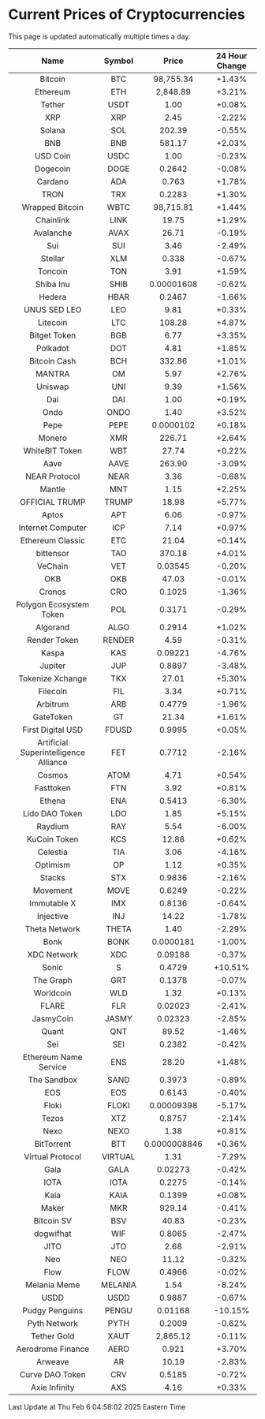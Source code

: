 # Current Prices of Cryptocurrencies
This page is updated automatically multiple times a day.

| Name | Symbol | Price | 24 Hour Change |
| :---: |:---:| :---: | :---: |
| Bitcoin | BTC | 98,755.34 | +1.43% |
| Ethereum | ETH | 2,848.89 | +3.21% |
| Tether | USDT | 1.00 | +0.08% |
| XRP | XRP | 2.45 | -2.22% |
| Solana | SOL | 202.39 | -0.55% |
| BNB | BNB | 581.17 | +2.03% |
| USD Coin | USDC | 1.00 | -0.23% |
| Dogecoin | DOGE | 0.2642 | -0.08% |
| Cardano | ADA | 0.763 | +1.78% |
| TRON | TRX | 0.2283 | +1.30% |
| Wrapped Bitcoin | WBTC | 98,715.81 | +1.44% |
| Chainlink | LINK | 19.75 | +1.29% |
| Avalanche | AVAX | 26.71 | -0.19% |
| Sui | SUI | 3.46 | -2.49% |
| Stellar | XLM | 0.338 | -0.67% |
| Toncoin | TON | 3.91 | +1.59% |
| Shiba Inu | SHIB | 0.00001608 | -0.62% |
| Hedera | HBAR | 0.2467 | -1.66% |
| UNUS SED LEO | LEO | 9.81 | +0.33% |
| Litecoin | LTC | 108.28 | +4.87% |
| Bitget Token | BGB | 6.77 | +3.35% |
| Polkadot | DOT | 4.81 | +1.85% |
| Bitcoin Cash | BCH | 332.86 | +1.01% |
| MANTRA | OM | 5.97 | +2.76% |
| Uniswap | UNI | 9.39 | +1.56% |
| Dai | DAI | 1.00 | +0.19% |
| Ondo | ONDO | 1.40 | +3.52% |
| Pepe | PEPE | 0.0000102 | +0.18% |
| Monero | XMR | 226.71 | +2.64% |
| WhiteBIT Token | WBT | 27.74 | +0.22% |
| Aave | AAVE | 263.90 | -3.09% |
| NEAR Protocol | NEAR | 3.36 | -0.68% |
| Mantle | MNT | 1.15 | +2.25% |
| OFFICIAL TRUMP | TRUMP | 18.98 | +5.77% |
| Aptos | APT | 6.06 | -0.97% |
| Internet Computer | ICP | 7.14 | +0.97% |
| Ethereum Classic | ETC | 21.04 | +0.14% |
| bittensor | TAO | 370.18 | +4.01% |
| VeChain | VET | 0.03545 | -0.20% |
| OKB | OKB | 47.03 | -0.01% |
| Cronos | CRO | 0.1025 | -1.36% |
| Polygon Ecosystem Token | POL | 0.3171 | -0.29% |
| Algorand | ALGO | 0.2914 | +1.02% |
| Render Token | RENDER | 4.59 | -0.31% |
| Kaspa | KAS | 0.09221 | -4.76% |
| Jupiter | JUP | 0.8897 | -3.48% |
| Tokenize Xchange | TKX | 27.01 | +5.30% |
| Filecoin | FIL | 3.34 | +0.71% |
| Arbitrum | ARB | 0.4779 | -1.96% |
| GateToken | GT | 21.34 | +1.61% |
| First Digital USD | FDUSD | 0.9995 | +0.05% |
| Artificial Superintelligence Alliance | FET | 0.7712 | -2.16% |
| Cosmos | ATOM | 4.71 | +0.54% |
| Fasttoken | FTN | 3.92 | +0.81% |
| Ethena | ENA | 0.5413 | -6.30% |
| Lido DAO Token | LDO | 1.85 | +5.15% |
| Raydium | RAY | 5.54 | -6.00% |
| KuCoin Token | KCS | 12.88 | +0.62% |
| Celestia | TIA | 3.06 | -4.16% |
| Optimism | OP | 1.12 | +0.35% |
| Stacks | STX | 0.9836 | -2.16% |
| Movement | MOVE | 0.6249 | -0.22% |
| Immutable X | IMX | 0.8136 | -0.64% |
| Injective | INJ | 14.22 | -1.78% |
| Theta Network | THETA | 1.40 | -2.29% |
| Bonk | BONK | 0.0000181 | -1.00% |
| XDC Network | XDC | 0.09188 | -0.37% |
| Sonic | S | 0.4729 | +10.51% |
| The Graph | GRT | 0.1378 | -0.07% |
| Worldcoin | WLD | 1.32 | +0.13% |
| FLARE | FLR | 0.02023 | -2.41% |
| JasmyCoin | JASMY | 0.02323 | -2.85% |
| Quant | QNT | 89.52 | -1.46% |
| Sei | SEI | 0.2382 | -0.42% |
| Ethereum Name Service | ENS | 28.20 | +1.48% |
| The Sandbox | SAND | 0.3973 | -0.89% |
| EOS | EOS | 0.6143 | -0.40% |
| Floki | FLOKI | 0.00009398 | -5.17% |
| Tezos | XTZ | 0.8757 | -2.14% |
| Nexo | NEXO | 1.38 | +0.81% |
| BitTorrent | BTT | 0.0000008846 | +0.36% |
| Virtual Protocol | VIRTUAL | 1.31 | -7.29% |
| Gala | GALA | 0.02273 | -0.42% |
| IOTA | IOTA | 0.2275 | -0.14% |
| Kaia | KAIA | 0.1399 | +0.08% |
| Maker | MKR | 929.14 | -0.41% |
| Bitcoin SV | BSV | 40.83 | -0.23% |
| dogwifhat | WIF | 0.8065 | -2.47% |
| JITO | JTO | 2.68 | -2.91% |
| Neo | NEO | 11.12 | -0.32% |
| Flow | FLOW | 0.4966 | -0.02% |
| Melania Meme | MELANIA | 1.54 | -8.24% |
| USDD | USDD | 0.9887 | -0.67% |
| Pudgy Penguins | PENGU | 0.01168 | -10.15% |
| Pyth Network | PYTH | 0.2009 | -0.62% |
| Tether Gold | XAUT | 2,865.12 | -0.11% |
| Aerodrome Finance | AERO | 0.921 | +3.70% |
| Arweave | AR | 10.19 | -2.83% |
| Curve DAO Token | CRV | 0.5185 | -0.72% |
| Axie Infinity | AXS | 4.16 | +0.33% |

Last Update at Thu Feb  6 04:58:02 2025 Eastern Time